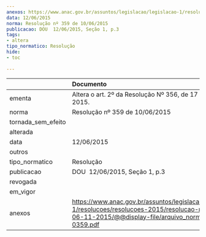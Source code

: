 ```yaml
---
anexos: https://www.anac.gov.br/assuntos/legislacao/legislacao-1/resolucoes/resolucoes-2015/resolucao-no-359-de-06-11-2015/@@display-file/arquivo_norma/RA2015-0359.pdf
data: 12/06/2015
norma: Resolução nº 359 de 10/06/2015
publicacao: DOU  12/06/2015, Seção 1, p.3
tags:
- altera
tipo_normatico: Resolução
hide: 
- toc 
 
---
```


|                    | Documento                                                                                                                                                       |
|:-------------------|:----------------------------------------------------------------------------------------------------------------------------------------------------------------|
| ementa             | Altera o art. 2º da Resolução Nº 356, de 17 de março de 2015.                                                                                                   |
| norma              | Resolução nº 359 de 10/06/2015                                                                                                                                  |
| tornada_sem_efeito |                                                                                                                                                                 |
| alterada           |                                                                                                                                                                 |
| data               | 12/06/2015                                                                                                                                                      |
| outros             |                                                                                                                                                                 |
| tipo_normatico     | Resolução                                                                                                                                                       |
| publicacao         | DOU  12/06/2015, Seção 1, p.3                                                                                                                                   |
| revogada           |                                                                                                                                                                 |
| em_vigor           |                                                                                                                                                                 |
| anexos             | https://www.anac.gov.br/assuntos/legislacao/legislacao-1/resolucoes/resolucoes-2015/resolucao-no-359-de-06-11-2015/@@display-file/arquivo_norma/RA2015-0359.pdf |